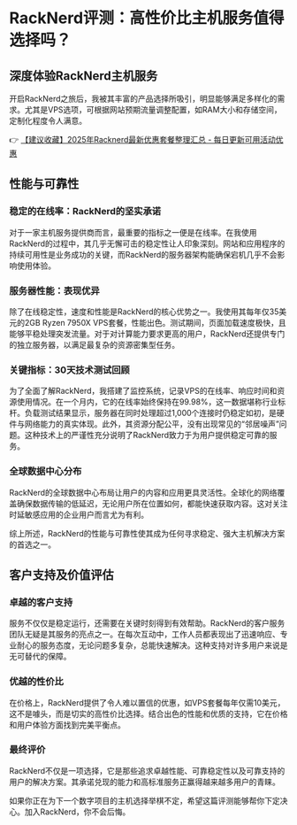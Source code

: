 # RackNerd评测：高性价比主机服务值得选择吗？

## 深度体验RackNerd主机服务

开启RackNerd之旅后，我被其丰富的产品选择所吸引，明显能够满足多样化的需求。尤其是VPS选项，可根据网站预期流量调整配置，如RAM大小和存储空间，定制化程度令人满意。

👉 [【建议收藏】2025年Racknerd最新优惠套餐整理汇总 - 每日更新可用活动优惠](https://bit.ly/Rack_Nerd)

## 性能与可靠性

### 稳定的在线率：RackNerd的坚实承诺
对于一家主机服务提供商而言，最重要的指标之一便是在线率。在我使用RackNerd的过程中，其几乎无懈可击的稳定性让人印象深刻。网站和应用程序的持续可用性是业务成功的关键，而RackNerd的服务器架构能确保宕机几乎不会影响使用体验。

### 服务器性能：表现优异
除了在线稳定性，速度和性能是RackNerd的核心优势之一。我使用其每年仅35美元的2GB Ryzen 7950X VPS套餐，性能出色。测试期间，页面加载速度极快，且能够平稳处理突发流量。对于对计算能力要求更高的用户，RackNerd还提供专门的独立服务器，以满足最复杂的资源密集型任务。

### 关键指标：30天技术测试回顾
为了全面了解RackNerd，我搭建了监控系统，记录VPS的在线率、响应时间和资源使用情况。在一个月内，它的在线率始终保持在99.98%，这一数据堪称行业标杆。负载测试结果显示，服务器在同时处理超过1,000个连接时仍稳定如初，是硬件与网络能力的真实体现。此外，其资源分配公平，没有出现常见的“邻居噪声”问题。这种技术上的严谨性充分说明了RackNerd致力于为用户提供稳定可靠的服务。

### 全球数据中心分布
RackNerd的全球数据中心布局让用户的内容和应用更具灵活性。全球化的网络覆盖确保数据传输的低延迟，无论用户所在位置如何，都能快速获取内容。这对关注时延敏感应用的企业用户而言尤为有利。

综上所述，RackNerd的性能与可靠性使其成为任何寻求稳定、强大主机解决方案的首选之一。

## 客户支持及价值评估

### 卓越的客户支持
服务不仅仅是稳定运行，还需要在关键时刻得到有效帮助。RackNerd的客户服务团队无疑是其服务的亮点之一。在每次互动中，工作人员都表现出了迅速响应、专业耐心的服务态度，无论问题多复杂，总能快速解决。这种支持对许多用户来说是无可替代的保障。

### 优越的性价比
在价格上，RackNerd提供了令人难以置信的优惠，如VPS套餐每年仅需10美元，这不是噱头，而是切实的高性价比选择。结合出色的性能和优质的支持，它在价格和用户体验方面找到完美平衡点。

### 最终评价
RackNerd不仅是一项选择，它是那些追求卓越性能、可靠稳定性以及可靠支持的用户的解决方案。其承诺兑现的能力和高标准服务正赢得越来越多用户的青睐。

如果你正在为下一个数字项目的主机选择举棋不定，希望这篇评测能够帮你下定决心。加入RackNerd，你不会后悔。